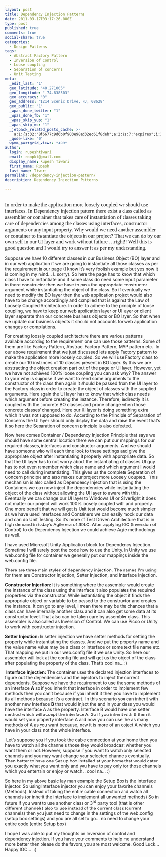 ```yaml
---
layout: post
title: Dependency Injection Patterns
date: 2011-03-17T03:17:26.000Z
type: post
published: true
comments: true
social-share: true
categories:
  - Design Patterns
tags:
  - Abstract Factory Pattern
  - Inversion of Control
  - Loose coupling
  - Separation of concerns
  - Unit Testing
meta:
  _edit_last: "1"
  geo_latitude: "40.271005"
  geo_longitude: "-74.838503"
  geo_accuracy: "0"
  geo_address: "1214 Scenic Drive, NJ, 08628"
  geo_public: "1"
  _wpas_done_twitter: "1"
  _wpas_done_fb: "1"
  _wpas_skip_yup: "1"
  _wpas_skip_ms: "1"
  _jetpack_related_posts_cache: >-
    a:1:{s:32:"8f6677c9d6b0f903e98ad32ec61f8deb";a:2:{s:7:"expires";i:1609259452;s:7:"payload";a:3:{i:0;a:1:{s:2:"id";i:2077;}i:1;a:1:{s:2:"id";i:2132;}i:2;a:1:{s:2:"id";i:2511;}}}}
  _qode-like: "0"
  wpmm_postgrid_views: "409"
author:
  login: rupeshtiwari
  email: roopkt@gmail.com
  display_name: Rupesh Tiwari
  first_name: Rupesh
  last_name: Tiwari
permalink: /dependency-injection-pattern/
description: Dependency Injection Patterns

---
```


<p>
				<span style="font-size:1.2em;font-family:calibri;"><br />
In order to make&nbsp;the application more loosely coupled we should use interfaces. In Dependency injection pattern there exist a class called as assembler or container that takes care of instantiation of classes taking care of dependencies among the classes using interfaces, constructor arguments or any input property. Why would we need another assembler or container to instantiate the objects in our project? That we can do by our own self in our UI layer and work without failure …right!! Well this is good question and I would try to answer it as per my understanding.</p>
<p>Suppose we have 10 different classes in our Business Object (BO) layer and in our web application if we are going to instantiate all those classes as per the requirement in our page (I know it’s very foolish example but yes now it is coming in my mind… L sorry). So here the page has to know that which class I have to instantiate and if some class do need some input parameter in there constructor then we have to pass the appropriate constructor argument while instantiating the object of the class. So if&nbsp;eventually we need to modify the BO layer then the web application project would also have to be change accordingly and compiled that is against the Law of Loosely Coupled Architecture. In order to adhere to the principle of loose coupling, we have to keep our web application layer or UI layer or client layer separate than our concrete business objects or BO layer. So that when we update our business objects it should not accounts for web application changes or compilations.</p>
<p>For creating loosely coupled architecture there are various patterns available according to the requirement one can use those patterns. Some of them are like Factory Pattern, Abstract Factory Pattern, MVP pattern etc.&nbsp; In our above requirement that we just discussed lets apply Factory pattern to make the application more loosely coupled. So we will use Factory class to create our 10 instances of 10 classes present in BO layer. By this we are abstracting the object creation part out of the page or UI layer. However, yet we have not achieved 100% loose coupling you can ask why? The answer to your why is suppose if we want to send some arguments to the constructor of the class then again it should be passed from the UI layer to the Factory class in order to create the object of classes with the supplied arguments. Here again the UI layer has to know that which class needs which argument before creating the instance. Therefore, indirectly it is coupled with the concrete BO classes and prone change when those concrete classes’ changed. Here our UI layer is doing something extra which it was not supposed to do. According to the Principle of Separation of Concerns the UI layer should only display the data and raise the event that’s it so here the Separation of concern principle is also defeated.</p>
<p>Now here comes Container / Dependency Injection Principle that says we should have some central location there we can put our mappings for our required classes, interfaces and constructor arguments. And we should have someone who will each time look to these settings and give the appropriate object after instantiating it properly with appropriate data. So that the UI layer has to not worry about the instantiating of classes UI guy has to not even remember which class name and which argument I would need to call during instantiating. This gives us the complete Separation of Concern principle and also makes our project more Loosely Coupled.&nbsp; This mechanism is also called as Dependency Injection that is using the Containers we can now inject the dependencies while instantiating the object of the class without allowing the UI layer to aware with this. Eventually we can change our UI layer to Windows UI or Silverlight it does not matter our project will work 100% loosely coupled with and properly. One more benefit that we will get is Unit test would become much simpler as we have used Interfaces and Containers we can easily mock our data and can do Unit Testing. So it’s more of Test Driven Architecture that is in high demand in today’s Agile era of SDLC. After applying IOC (Inversion of Control) to do Dependency Injection we could achieve Agile methodology as well.</p>
<p>I have used Microsoft Unity Application block for Dependency Injection. Sometime I will surely post the code how to use the Unity. In Unity we use web.config file for container we generally put our mappings inside the web.config file.</p>
<p>There are three main styles of dependency injection. The names I'm using for them are Constructor Injection, Setter Injection, and Interface Injection.</p>
<p><strong>Constructor Injection: </strong>It is something where the assembler would create the instance of the class using the interface it also populates the required properties via the constructor. While instantiating the object it finds the appropriate object or variable to be passed to the constructor and creates the instance. It can go to any level, i mean there may be the chances that a class can have internally another class and it can also get some data at its constructor level. That also can be taken care by assembler class. This assembler is also called as Inversion of Control. We can use Picco or Unity to work with constructor injection.</p>
<p><strong>Setter Injection: </strong>In setter injection we have setter methods for setting the property while instantiating the classes. And we put the property name and the value name value may be a class or interface or some text file name etc. That mapping we put in our web.config file it we use Unity. So here our assembler will look at the config file and will get us the object of the class after populating the property of the class. That’s cool na… :)</p>
<p>&nbsp;<strong>Interface Injection: </strong>The container uses the declared injection interfaces to figure out the dependencies and the injectors to inject the correct dependents. Suppose we have the requirement to use the some methods of an interface <strong>A</strong> so if you inherit that interface in order to implement few methods then you can’t because if you inherit it then you have to implement its all methods because it’s a contract.&nbsp; In this scenario you can inherit with another new Interface <strong>B </strong>that would inject the and in your class you would have the interface A as the property. Interface B would have one setter method which will accept the interface A. So if you inherit with B then it would set your property interface A and now you can use the as many methods of A as you want because, now it is more of an object A which you have in your class not the whole interface.</p>
<p>&nbsp;Let’s suppose you if you took the cable connection at your home then you have to watch all the channels those they would broadcast whether you want them or not. However, suppose if you want to watch only selected channels and you may want change your selected channels eventually. Then better to have one Set up box installed at your home that would cater you exactly what you want only and you have to pay only for those channels which you entertain or enjoy or watch… cool na… :)</p>
<p>So here in my above basic lay man example the Setup Box is the Interface Injector. So using Interface injector you can enjoy your favorite channels (Methods). Instead of taking the entire cable connection and watch all channels (or inherit the interface to implement all unwanted methods) So in future if you want to use another class or 3<sup>rd</sup> party tool (that is other different channels) also to use instead of the current class (current channels) then you just need to change in the settings of the web.config (setup box settings) and you are all set to go… no need to change your entire code (entire Setup box)</p>
<p>I hope I was able to put my thoughts on Inversion of control and dependency injection. If you have your comments to help me understand more better then please do the favors, you are most welcome. Good Luck… Happy IOC…&nbsp; :)<br />
</span>		</p>
